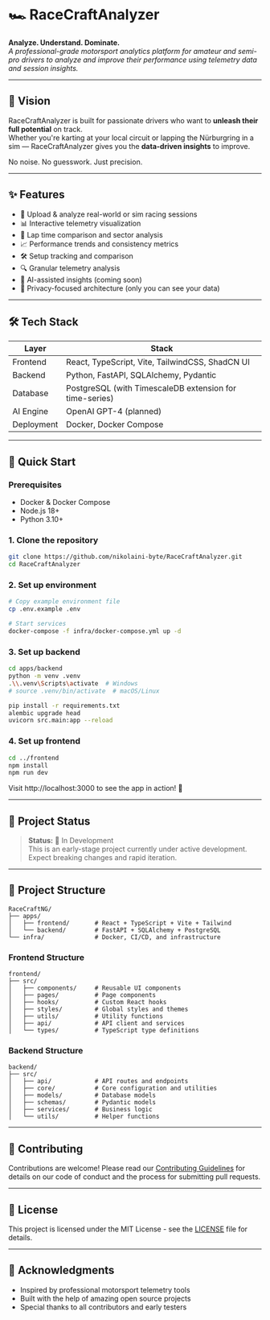 # 🏎️ RaceCraftAnalyzer

**Analyze. Understand. Dominate.**  
_A professional-grade motorsport analytics platform for amateur and semi-pro drivers to analyze and improve their performance using telemetry data and session insights._

---

## 📌 Vision

RaceCraftAnalyzer is built for passionate drivers who want to **unleash their full potential** on track.  
Whether you're karting at your local circuit or lapping the Nürburgring in a sim — RaceCraftAnalyzer gives you the **data-driven insights** to improve.

No noise. No guesswork. Just precision.

---

## ✨ Features

- 🔄 Upload & analyze real-world or sim racing sessions
- 📊 Interactive telemetry visualization
- 🏁 Lap time comparison and sector analysis
- 📈 Performance trends and consistency metrics
- 🛠️ Setup tracking and comparison
- 🔍 Granular telemetry analysis
- 🧠 AI-assisted insights (coming soon)
- 🔐 Privacy-focused architecture (only you can see your data)

---

## 🛠 Tech Stack

| Layer       | Stack                                      |
|-------------|--------------------------------------------|
| Frontend    | React, TypeScript, Vite, TailwindCSS, ShadCN UI |
| Backend     | Python, FastAPI, SQLAlchemy, Pydantic      |
| Database    | PostgreSQL (with TimescaleDB extension for time-series) |
| AI Engine   | OpenAI GPT-4 (planned)                     |
| Deployment  | Docker, Docker Compose                     |

---

## 🚀 Quick Start

### Prerequisites

- Docker & Docker Compose
- Node.js 18+
- Python 3.10+

### 1. Clone the repository

```bash
git clone https://github.com/nikolaini-byte/RaceCraftAnalyzer.git
cd RaceCraftAnalyzer
```

### 2. Set up environment

```bash
# Copy example environment file
cp .env.example .env

# Start services
docker-compose -f infra/docker-compose.yml up -d
```

### 3. Set up backend

```bash
cd apps/backend
python -m venv .venv
.\\.venv\Scripts\activate  # Windows
# source .venv/bin/activate  # macOS/Linux

pip install -r requirements.txt
alembic upgrade head
uvicorn src.main:app --reload
```

### 4. Set up frontend

```bash
cd ../frontend
npm install
npm run dev
```

Visit http://localhost:3000 to see the app in action! 🎉

---

## 🧪 Project Status

> **Status:** 🚧 In Development  
This is an early-stage project currently under active development. Expect breaking changes and rapid iteration.

---

## 📂 Project Structure

```
RaceCraftNG/
├── apps/
│   ├── frontend/       # React + TypeScript + Vite + Tailwind
│   └── backend/        # FastAPI + SQLAlchemy + PostgreSQL
└── infra/              # Docker, CI/CD, and infrastructure
```

### Frontend Structure
```
frontend/
├── src/
│   ├── components/     # Reusable UI components
│   ├── pages/          # Page components
│   ├── hooks/          # Custom React hooks
│   ├── styles/         # Global styles and themes
│   ├── utils/          # Utility functions
│   ├── api/            # API client and services
│   └── types/          # TypeScript type definitions
```

### Backend Structure
```
backend/
├── src/
│   ├── api/            # API routes and endpoints
│   ├── core/           # Core configuration and utilities
│   ├── models/         # Database models
│   ├── schemas/        # Pydantic models
│   ├── services/       # Business logic
│   └── utils/          # Helper functions
```

---

## 🤝 Contributing

Contributions are welcome! Please read our [Contributing Guidelines](CONTRIBUTING.md) for details on our code of conduct and the process for submitting pull requests.

---

## 📄 License

This project is licensed under the MIT License - see the [LICENSE](LICENSE) file for details.

---

## 🙏 Acknowledgments

- Inspired by professional motorsport telemetry tools
- Built with the help of amazing open source projects
- Special thanks to all contributors and early testers
